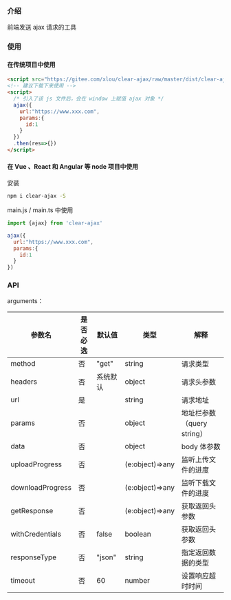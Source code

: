### 介绍

前端发送 ajax 请求的工具

### 使用

#### 在传统项目中使用

```html
<script src="https://gitee.com/xlou/clear-ajax/raw/master/dist/clear-ajax.min.js"></script>
<!-- 建议下载下来使用 -->
<script>
  /* 引入了该 js 文件后，会在 window 上赋值 ajax 对象 */
  ajax({
    url:"https://www.xxx.com",
    params:{
      id:1
    }
  })
  .then(res=>{})
</script>
```

#### 在 Vue 、React 和 Angular 等 node 项目中使用

安装

``` bash
npm i clear-ajax -S
```

main.js / main.ts 中使用

``` javascript
import {ajax} from 'clear-ajax'

ajax({
  url:"https://www.xxx.com",
  params:{
    id:1
  }
})
```

### API

arguments：

|参数名|是否必选|默认值|类型|解释|
|----|----|----|----|----|
|method|否|"get"|string|请求类型|
|headers|否|系统默认|object|请求头参数|
|url|是||string|请求地址|
|params|否||object|地址栏参数（query string）|
|data|否||object|body 体参数|
|uploadProgress|否||(e:object)=>any|监听上传文件的进度|
|downloadProgress|否||(e:object)=>any|监听下载文件的进度|
|getResponse|否||(e:object)=>any|获取返回头参数|
|withCredentials|否|false|boolean|获取返回头参数|
|responseType|否|"json"|string|指定返回数据的类型|
|timeout|否|60|number|设置响应超时时间|